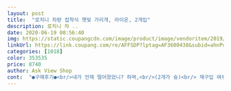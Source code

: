 ```yaml
---
layout: post 
title:  "로치니 차량 접착식 햇빛 가리개, 라이온, 2개입" 
description: 로치니 차 ..
date: 2020-06-19 08:56:40 
img: https://static.coupangcdn.com/image/product/image/vendoritem/2019/02/22/3005740589/a5daf281-adb4-4c35-b297-60ba10a401b5.jpg 
linkUrl: https://link.coupang.com/re/AFFSDP?lptag=AF3600438&subid=ahnPublicAsk&pageKey=1091527&itemId=4692640&vendorItemId=3005740589&traceid=V0-113-fbdbe2e26e56467b 
categories: [1018] 
color: 353535 
price: 8740 
author: Ask View Shop 
cont:  "●구매후기●<br/>내가 언제 떨어졌었니? 하며,<br/>(2개가 슝)<br/> 재구입 여부  잃어버리면 재구매 고고^^<br/> 추천 여부  강추드려요^^<br/>로치니 햇빛가리개 는 그 비닐쪽을 창문에 부착하는 햇빛가리개예요.<br/> 신기하지않으세요? ㅎㅎ<br/>로치니 햇빛가리개 딱 제격이에요 ♡<br/><br/> -<br/><br/> -<br/> -<br/>:::::::::::::::::::::::::::::::::::::::::::::::::::::::::::::::::<br/>▶상품 상세 설명와 나름평가◀<br/>☆ 답은 : 창문을 깨끗하게 닦아보라는 겁니다 ㅠㅠ<br/>☺제 상품평을 찾아주신님,<br/>♥오롯이정직한상품평만 Micha는 작성합니다♥<br/>⚫⚫⚫  11/7  추 가 상 품 평 ⚫⚫⚫<br/>⚫⚫⚫  11/8  대 박 입 니 다  ⚫⚫⚫<br/>✔ 로치니 햇빛가리개 표면에는 비닐이 하나 씌어져 있어요.<br/><br/>✔ 2018/08/18 토요일<br/>✔그 비닐은 절대 떼서는 안된다는것 ! 명심하세요 !<br/>❔❔❔ 11/4  추 가 상 품 평 ❔❔ ❔<br/><br/><br/>가격대비 2개여서 양쪽에 부착하기 좋아요<br/>가격대비 괜찮고<br/>가려줘요 ㅎㅎㅎ<br/>가성비 짱입니다 : )<br/>가성비각 끝판왕이죠 ㅎㅎ<br/>강추해 드리고픈 로치니 햇빛가리개 예요♡<br/>겨울이 다가오니 햇빛가리개가 창문에 붙지않아요.<br/><br/>공기가 차갑거나 붙이는 비닐면이 차가우면 잘 붙지않나? 별 생각을 다하다가<br/>그래서, 내일 마실 나갈 때, 일단 그렇게 시행해 보고, 결과 알려드릴게요.<br/> 만약, 그래도, 안되면 다시 문의 글 남기기로 했어요^^<br/>그러고는 창문에 부착했더니,<br/>그런데, 이게 왠일? 신랑아니였음 사용도 못하고 버릴 뻔 했다지요 ㅠㅠ<br/>그럴땐 창문과 가리개부착면을 그냥 닦아주세요.<br/><br/>그리고, 부착해보세요.<br/> 잘 붙어있을거예요^^<br/>낭군님 차에는 여전히 이상풍이 햇빛을<br/>너무 기특한 상품으로 참 이쁘고 제가 아끼는<br/>너므너므 간단,간편한  제 스탈이에요 ㅎㅎ<br/>누구나가 소지해야될 필수잇템!, 차량용 햇빛가리개 중에서도 로치니 햇빛가리개 소개합니다<br/>니로 하이브리드 2019년식<br/>님께도 진짜 마음에 드실거예요^^<br/>다행히 뜯지않아 지금 잘 사용하고 있어요^^<br/>뒷 자리는 커튼, 앞 자리는 커튼으로 하려다가 시야가 가려지면 안 될 거 같아서 햇빛가리개로 주문했어요<br/>떼기도 쉽고, 마음대로 붙이는것도 편하고, 압착도 잘 되고, 편리하고, 사용하지 않을 때는 팔자로 말아 넣어두시면 되구요.<br/><br/>말려 있는 거 찍으려고 했는데 만지다가 펴져서 못 찍었어요 다시 말려고 하니깐 크기가 크게 말리던데 작게는 어떻게 말리는지^^,, 그냥 펴서 보관하던지 크게 말아서 보관하려고요<br/>모를 때는 물어보는 게 최상책이에요 ㅎㅎㅎ<br/>밖에서는 안이 잘 안보이구  안에서는 밖이 보여서 좋아요<br/>배송, 포장 상태 굿굿!<br/>보관도 간편<br/>보관도 쉽고 8자로 돌려서 접어서 쉽게 보관되요<br/>부디 잘 해결되기를 바라면서 ㅠㅠ<br/>부착은 물티슈로 창문 한번 먼지딱아주면 잘붙어요<br/>부착이 쉽고<br/>붙여놓으면 안떨어지고 잘붙어 있구요<br/>붙이고 밖이 보임<br/>붙이는 방법<br/>붙힌 후기<br/>블라인드식은 가격이 너무 도도하고,<br/>사진도 남겨요 .<br/>6번째 사진에 남겼어요.<br/><br/>사진에서도 보실 수 있겠지만, 창문을 완전히 덮진 않아요.<br/> 저희차는 RV차량이라 창문이 큰 이유도 있지만, 창문을 암막처럼 덮지는 않는다는것도 참고하시구요 ^.<br/>^<br/>상품에 하자가 없는 한 쭉함께하려구요^^<br/>상품을 처음 봤을 땐 어!? 두 개인데 잘 못 온 거 아닌가 했는데 저 작은 상자에 2개가 들어있더라고요 ㅋㅋ<br/>상품의 오점인가? 하는 마음에 업체에 문의를 해 봐야겠어요 <br/>상품후기를 보시면 점착력이 떨어질때가 있으실거예요.<br/><br/>새거처럼 부착되서 떨어지지않아요.<br/><br/>세척도 쉽고<br/>아이예요.<br/> 오래사용하다보니 가장자리가<br/>아주 괜찮은 햇빛가리개♡♡<br/>아직(4/20) 잘사용하고 있다죠 ♡♡<br/>아직도 잘사용하고 있다면 믿어주실까요? ㅎ<br/>안녕하세요 : )<br/>않아요.<br/><br/>양쪽면이 다르네요한쪽면이 비닐?같이 되어 있는데 그냥 그쪽면을 창문에 눌로 붙이면 끝 그리고 붙이고도 비쳐서 창밖보기에도 좋네요<br/>어떻게 된걸까요?<br/>어떻게 부착을 하는지 궁금했는데<br/>어떻게 붙나 했는데 뒤에 비닐을 창문에 붙게 쭉 눌러 주면 붙더라고요 후기보니깐 비닐 떼지말라는 게 이 비닐인가봐요<br/>운전하시면서 햇살이 눈이 부셔 하시는님이라면,<br/>이상합니다 ??<br/>일단, 해결되서 기분 좋았어요.<br/><br/>작은 도움이나마 되시길바랍니다  ❤<br/>저같은경우를 겪고 계시는 님께는 창문을 깨끗하게 닦은 후, (로치니 햇빛가리개도 한 번 닦아주세요^^)<br/>저는 진심 신기했어요^^<br/>저는 천으로 된 햇빛가리개는 처음부터 싫어했구요.<br/><br/>저도 사용하는 햇빛가리개가 있지만, 옛날옛날에 구입한거고 타입은 중앙에 큐방으로 창문에 부착시키는거예요.<br/> 그래서, 로치니도 그런 타입인 줄 알고 가격도 착하길래 구입했어요.<br/><br/>전  티슈로 두 군데를 닦아주고 재시도하면,<br/>제 차 창문이 더러운가 봅니다ㅠㅠ (부끄부끄)<br/>제가 그 비닐을 떼려다가 신랑이 말려서<br/>제차에는 다른 햇빛가리개를 사용하지만,<br/>좀 우거러지긴했지만,<br/>좋은점이 많네요<br/>지금 휴가철 햇빛가리개 구매 여부에 대해 갈등하시는 님 계시면, 로치니햇빛가리개 한 번 구입하셔서 사용해 보심을 강.<br/>추합니다!<br/>진짜루 진짜루 맘에 드는 상품입니다<br/>차 안 유리창을 빡빡 닦고, 모를 일이니깐,<br/>차에 붙이니깐 시야가 가려질까 걱정했는데 잘  보이네요 친 동생이 좋아하네요 그림이 올려져있는 거 보다 더 귀엽네요(?) ㅋ(제 기준입니다)<br/>찰싹 붙어있는겁니다 ㅋㅋ 웃기는, 로치니<br/>창문에 붙지않음에 대한 문의를 쿠팡 문의글에 남겼더니, 바로 전화로 답을 해 주셨어요^^<br/>처음 본 후기<br/>추가후기: 사용한지 오래되었는데 만족합니당<br/>특이하게도,<br/>하는 수 없이 창문에 끼워서 겨우 사용중이긴 하지만,<br/>항상 그랬듯이 진심으로 감사드립니다<br/>햇빛가리개 부착 비닐도 닦아줬어요.<br/><br/>햇빛가리는데는 아무런 문제가 되지가<br/>햇빛차단도 잘되요 가격에비해 만족합니다 ㅎㅎ<br/>" 
---
```

